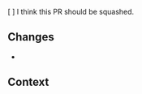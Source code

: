 <!--
    Thanks for your contribution! 

    Before submitting this PR consider the following:
    - Keep PR's small, as a rule of thumb do not go over 10 commits.
    - Keep PR's focussed, do not edit unrelated files.
    - If you encountered a serious bug during development of a feature/upgrade,
        consider submitting a separate PR.
    - If you know how, consider squashing broken commits to keep the history as clean as possible.
    - Commit messages are also considered part of the PR.
        If the commit messages are bad your PR will not be accepted.
 -->

 <!--
    Mark this box ([X])if you think this commit should be squashed.
    Do this if you have too many small commits, or broken commits.
    Note that this is not a guarentee, only a suggestion.
 -->
 [ ] I think this PR should be squashed.
## Changes
<!--
    Provide a list of changes.
    Points should be small and to the point.
    Not every small change should be included here, this should be done in the commit messages.
    Too many points might mean that your PR is too large.
-->

- 

## Context
<!--
    Put anything here that does dot fit into 'changes'.
    This includes:
    - links to issues.
    - links to external websites.
    - reasons why certain decisions have been made.

    when linking to an issue that should be closed make sure to use a keyword like Closes, Fixes.
    For example:

        Closes #111
        Fixes #222
-->
